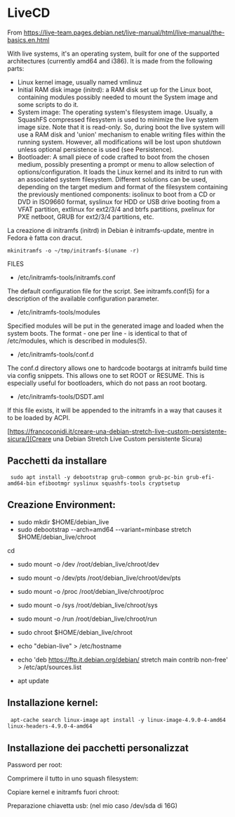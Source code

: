 # LiveCD

From https://live-team.pages.debian.net/live-manual/html/live-manual/the-basics.en.html


With live systems, it's an operating system, built for one of the supported architectures (currently amd64 and i386). It is made from the following parts:

* Linux kernel image, usually named vmlinuz
* Initial RAM disk image (initrd): a RAM disk set up for the Linux boot, containing modules possibly needed to mount the System image and some scripts to do it.
* System image: The operating system's filesystem image. Usually, a SquashFS compressed filesystem is used to minimize the live system image size. Note that it is read-only. So, during boot the live system will use a RAM disk and 'union' mechanism to enable writing files within the running system. However, all modifications will be lost upon shutdown unless optional persistence is used (see Persistence).
* Bootloader: A small piece of code crafted to boot from the chosen medium, possibly presenting a prompt or menu to allow selection of options/configuration. It loads the Linux kernel and its initrd to run with an associated system filesystem. Different solutions can be used, depending on the target medium and format of the filesystem containing the previously mentioned components: isolinux to boot from a CD or DVD in ISO9660 format, syslinux for HDD or USB drive booting from a VFAT partition, extlinux for ext2/3/4 and btrfs partitions, pxelinux for PXE netboot, GRUB for ext2/3/4 partitions, etc.

La creazione di initramfs (initrd) in Debian è initramfs-update, mentre in Fedora è fatta con dracut.

```mkinitramfs -o ~/tmp/initramfs-$(uname -r)```

FILES
* /etc/initramfs-tools/initramfs.conf

The default configuration file for the script. See initramfs.conf(5) for a description of the available configuration parameter.

* /etc/initramfs-tools/modules

Specified modules will be put in the generated image and loaded when the system boots. The format - one per line - is identical to that of /etc/modules, which is described in modules(5).

* /etc/initramfs-tools/conf.d

The conf.d directory allows one to hardcode bootargs at initramfs build time via config snippets. This allows one to set ROOT or RESUME. This is especially useful for bootloaders, which do not pass an root bootarg.

* /etc/initramfs-tools/DSDT.aml

If this file exists, it will be appended to the initramfs in a way that causes it to be loaded by ACPI.



[https://francoconidi.it/creare-una-debian-stretch-live-custom-persistente-sicura/](Creare una Debian Stretch Live Custom persistente Sicura)

## Pacchetti da installare
``` sudo apt install -y debootstrap grub-common grub-pc-bin grub-efi-amd64-bin efibootmgr syslinux squashfs-tools cryptsetup```

## Creazione Environment:

* sudo mkdir $HOME/debian_live
* sudo debootstrap --arch=amd64 --variant=minbase stretch $HOME/debian_live/chroot

cd 
* sudo mount -o /dev /root/debian_live/chroot/dev
* sudo mount -o /dev/pts /root/debian_live/chroot/dev/pts
* sudo mount -o /proc /root/debian_live/chroot/proc
* sudo mount -o /sys /root/debian_live/chroot/sys
* sudo mount -o /run /root/debian_live/chroot/run

* sudo chroot $HOME/debian_live/chroot
* echo "debian-live" > /etc/hostname
* echo 'deb https://ftp.it.debian.org/debian/ stretch main contrib non-free' > /etc/apt/sources.list
* apt update

## Installazione kernel:

``` apt-cache search linux-image```
``` apt install -y linux-image-4.9.0-4-amd64 linux-headers-4.9.0-4-amd64 ```

## Installazione dei pacchetti personalizzat

Password per root:

Comprimere il tutto in uno squash filesystem:

Copiare kernel e initramfs fuori chroot:

Preparazione chiavetta usb: (nel mio caso /dev/sda di 16G)

